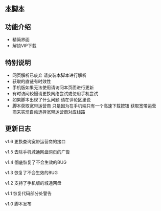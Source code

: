 ##  [本脚本](https://greasyfork.org/zh-CN/scripts/443476)

## 功能介绍

- 精简界面
- 解锁VIP下载

## 特别说明

- 网页解析已废弃 请安装本脚本进行解析
- 获取的直链有时效性
- 手机版如果无法使用请访问本页面进行更新
- 有时访问较慢请更换网络尝试或使用手机尝试
- 如果脚本出现了什么问题 请在评论区里说
- 脚本获取宽带运营商 只是因为在手机端只有一个高速下载按钮 获取宽带运营商来实现自动选择宽带运营商对应线路

## 更新日志

v1.6 更换查询宽带运营商的接口

v1.5 去除手机城通网盘网页的广告

v1.4 彻底恢复了不会生效的BUG

v1.3 恢复了不会生效的BUG

v1.2 支持了手机版的城通网盘

v1.1 恢复代码部分处警告

v1.0 脚本发布
